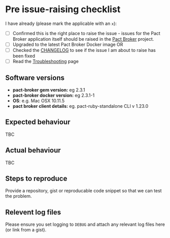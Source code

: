# Pre issue-raising checklist

I have already (please mark the applicable with an `x`):

* [ ] Confirmed this is the right place to raise the issue - issues for the Pact Broker application itself should be raised in the [Pact Broker](https://github.com/pact-foundation/pact_broker) project.
* [ ] Upgraded to the latest Pact Broker Docker image OR
* [ ] Checked the [CHANGELOG](/CHANGELOG.md) to see if the issue I am about to raise has been fixed
* [ ] Read the [Troubleshooting](https://github.com/DiUS/pact_broker-docker/wiki/Troubleshooting) page

## Software versions

* **pact-broker gem version:** eg 2.3.1
* **pact-broker docker version:** eg 2.3.1-1
* **OS**: e.g. Mac OSX 10.11.5
* **pact broker client details:** eg. pact-ruby-standalone CLI v 1.23.0

## Expected behaviour

TBC

## Actual behaviour

TBC

## Steps to reproduce

Provide a repository, gist or reproducable code snippet so that we can test the problem.

## Relevent log files

Please ensure you set logging to `DEBUG` and attach any relevant log files here (or link from a gist).
